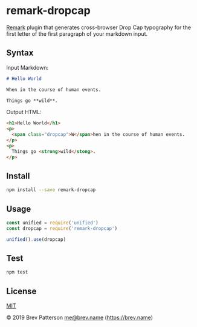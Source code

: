 # remark-dropcap

[Remark][remark] plugin that generates cross-browser Drop Cap typography for 
the first letter of the first paragraph of your markdown input.

## Syntax

Input Markdown:

```markdown
# Hello World

When in the course of human events.

Things go **wild**.
```

Output HTML:

```html
<h1>Hello World</h1>
<p>
  <span class="dropcap">W</span>hen in the course of human events.
</p>
<p>
  Things go <strong>wild</stong>.
</p>
```

## Install

```bash
npm install --save remark-dropcap
```

## Usage

```javascript
const unified = require('unified')
const dropcap = require('remark-dropcap')

unified().use(dropcap)
```

## Test

```bash
npm test
```

## License

[MIT][mit]

© 2019 Brev Patterson <me@brev.name> (https://brev.name)

[mit]: https://github.com/brev/gatsby-remark-contianers/blob/master/LICENSE
[remark]: https://remark.js.org/

